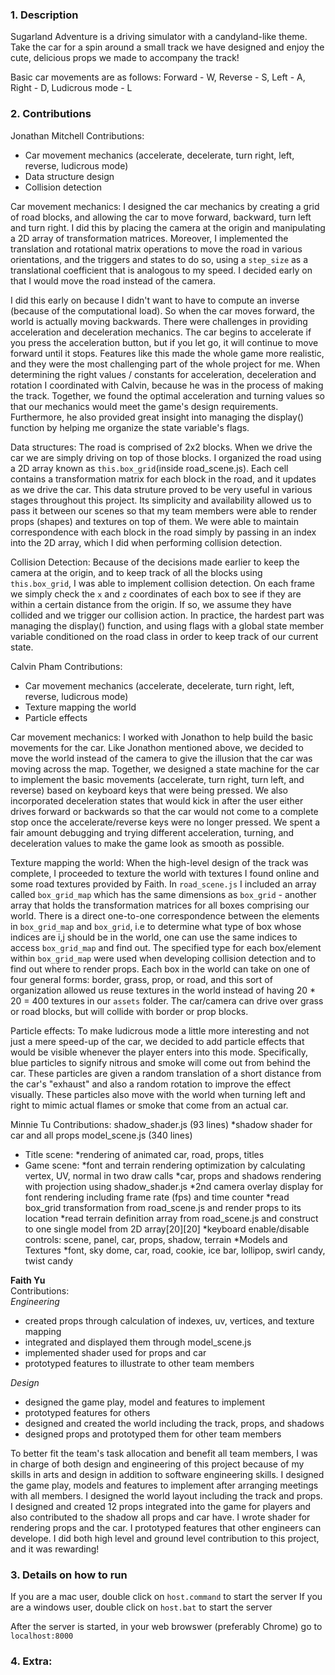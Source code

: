 ### 1. Description
Sugarland Adventure is a driving simulator with a candyland-like theme. Take the car for a spin around a small track we have designed and enjoy the cute, delicious props we made to accompany the track! 

Basic car movements are as follows: Forward - W, Reverse - S, Left - A, Right - D, Ludicrous mode - L

### 2. Contributions
Jonathan Mitchell
Contributions:
* Car movement mechanics (accelerate, decelerate, turn right, left, reverse, ludicrous mode)
* Data structure design
* Collision detection

Car movement mechanics: 
I designed the car mechanics by creating a grid of road blocks, and allowing the car to move forward, backward, turn left and turn right. I did this by placing the camera at the origin and manipulating a 2D array of transformation matrices. Moreover, I implemented the translation and rotational matrix operations to move the road in various orientations, and the triggers and states to do so, using a `step_size` as a translational coefficient that is analogous to my speed. I decided early on that I would move the road instead of the camera.

I did this early on because I didn't want to have to compute an inverse (because of the computational load). So when the car moves forward, the world is actually moving backwards. There were challenges in providing acceleration and deceleration mechanics. The car begins to accelerate if you press the acceleration button, but if you let go, it will continue to move forward until it stops. Features like this made the whole game more realistic, and they were the most challenging part of the whole project for me. When determining the right values / constants for acceleration, deceleration and rotation I coordinated with Calvin, because he was in the process of making the track. Together, we found the optimal acceleration and turning values so that our mechanics would meet the game's design requirements. Furthermore, he also provided great insight into managing the display() function by helping me organize the state variable's flags.

Data structures:
The road is comprised of 2x2 blocks. When we drive the car we are simply driving on top of those blocks. I organized the road using a 2D array known as `this.box_grid`(inside road_scene.js). Each cell contains a transformation matrix for each block in the road, and it updates as we drive the car. This data struture proved to be very useful in various stages throughout this project. Its simplicity and availability allowed us to pass it between our scenes so that my team members were able to render props (shapes) and textures on top of them. We were able to maintain correspondence with each block in the road simply by passing in an index into the 2D array, which I did when performing collision detection.

Collision Detection:
Because of the decisions made earlier to keep the camera at the origin, and to keep track of all the blocks using `this.box_grid`, I was able to implement collision detection. On each frame we simply check the `x` and `z` coordinates of each box to see if they are within a certain distance from the origin. If so, we assume they have collided and we trigger our collision action. In practice, the hardest part was managing the display() function, and using flags with a global state member variable conditioned on the road class in order to keep track of our current state.

Calvin Pham
Contributions:
* Car movement mechanics (accelerate, decelerate, turn right, left, reverse, ludicrous mode)
* Texture mapping the world
* Particle effects

Car movement mechanics:
I worked with Jonathon to help build the basic movements for the car. Like Jonathon mentioned above, we decided to move the world instead of the camera to give the illusion that the car was moving across the map. Together, we designed a state machine for the car to implement the basic movements (accelerate, turn right, turn left, and reverse) based on keyboard keys that were being pressed. We also incorporated deceleration states that would kick in after the user either drives forward or backwards so that the car would not come to a complete stop once the accelerate/reverse keys were no longer pressed. We spent a fair amount debugging and trying different acceleration, turning, and deceleration values to make the game look as smooth as possible.

Texture mapping the world:
When the high-level design of the track was complete, I proceeded to texture the world with textures I found online and some road textures provided by Faith. In `road_scene.js` I included an array called `box_grid_map` which has the same dimensions as `box_grid` - another array that holds the transformation matrices for all boxes comprising our world. There is a direct one-to-one correspondence between the elements in `box_grid_map` and `box_grid`, i.e to determine what type of box whose indices are i,j should be in the world, one can use the same indices to access `box_grid_map` and find out. The specified type for each box/element within `box_grid_map` were used when developing collision detection and to find out where to render props. Each box in the world can take on one of four general forms: border, grass, prop, or road, and this sort of organization allowed us reuse textures in the world instead of having 20 * 20 = 400 textures in our `assets` folder. The car/camera can drive over grass or road blocks, but will collide with border or prop blocks. 

Particle effects:
To make ludicrous mode a little more interesting and not just a mere speed-up of the car, we decided to add particle effects that would be visible whenever the player enters into this mode. Specifically, blue particles to signify nitrous and smoke will come out from behind the car. These particles are given a random translation of a short distance from the car's "exhaust" and also a random rotation to improve the effect visually. These particles also move with the world when turning left and right to mimic actual flames or smoke that come from an actual car. 


Minnie Tu
Contributions:
shadow_shader.js (93 lines)
    *shadow shader for car and all props
model_scene.js (340 lines)
 * Title scene:
    *rendering of animated car, road, props, titles
 * Game scene:
    *font and terrain rendering optimization by calculating vertex, UV, normal in two draw calls
    *car, props and shadows rendering with projection using shadow_shader.js
    *2nd camera overlay display for font rendering including frame rate (fps) and time counter 
    *read box_grid transformation from road_scene.js and render props to its location
    *read terrain definition array from road_scene.js and construct to one single model from 2D array[20][20]
    *keyboard enable/disable controls: scene, panel, car, props, shadow, terrain
  *Models and Textures
    *font, sky dome, car, road, cookie, ice bar, lollipop, swirl candy, twist candy

**Faith Yu**<br />
Contributions: <br />
*Engineering* <br />
* created props through calculation of indexes, uv, vertices, and texture mapping
* integrated and displayed them through model_scene.js
* implemented shader used for props and car
* prototyped features to illustrate to other team members <br />

*Design* <br />
* designed the game play, model and features to implement
* prototyped features for others
* designed and created the world including the track, props, and shadows
* designed props and prototyped them for other team members

To better fit the team's task allocation and benefit all team members, I was in charge of both design and engineering of this project because of my skills in arts and design in addition to software engineering skills. I designed the game play, models and features to implement after arranging meetings with all members. I designed the world layout including the track and props. I designed and created 12 props integrated into the game for players and also contributed to the shadow all props and car have. I wrote shader for rendering props and the car. I prototyped features that other engineers can develope. I did both high level and ground level contribution to this project, and it was rewarding!

### 3. Details on how to run
If you are a mac user, double click on `host.command` to start the server
If you are a windows user, double click on `host.bat` to start the server

After the server is started, in your web browswer (preferably Chrome) go to `localhost:8000`

### 4. Extra:



